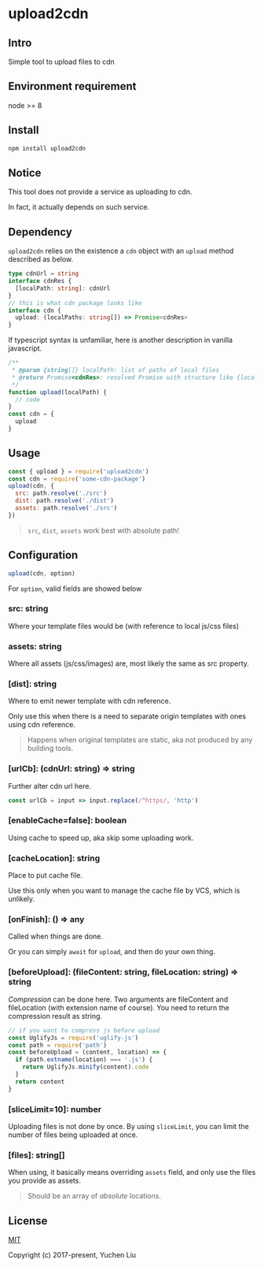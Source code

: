 # upload2cdn

## Intro

Simple tool to upload files to cdn

## Environment requirement

node >= 8

## Install

```bash
npm install upload2cdn
```

## Notice

This tool does not provide a service as uploading to cdn.

In fact, it actually depends on such service.

## Dependency

`upload2cdn` relies on the existence a `cdn` object with an `upload` method described as below.

```typescript
type cdnUrl = string
interface cdnRes {
  [localPath: string]: cdnUrl
}
// this is what cdn package looks like
interface cdn {
  upload: (localPaths: string[]) => Promise<cdnRes>
}
```

If typescript syntax is unfamiliar, here is another description in vanilla javascript.

```js
/**
 * @param {string[]} localPath: list of paths of local files
 * @return Promise<cdnRes>: resolved Promise with structure like {localPath: cdnUrl}
 */
function upload(localPath) {
  // code
}
const cdn = {
  upload
}
```

## Usage

```js
const { upload } = require('upload2cdn')
const cdn = require('some-cdn-package')
upload(cdn, {
  src: path.resolve('./src')
  dist: path.resolve('./dist')
  assets: path.resolve('./src')
})
```

> `src`, `dist`, `assets` work best with absolute path!

## Configuration

```js
upload(cdn, option)
```

For `option`, valid fields are showed below

### src: string

Where your template files would be (with reference to local js/css files)

### assets: string

Where all assets (js/css/images) are, most likely the same as src property.

### [dist]: string

Where to emit newer template with cdn reference.

Only use this when there is a need to separate origin templates with ones using cdn reference.

> Happens when original templates are static, aka not produced by any building tools.

### [urlCb]: (cdnUrl: string) => string

Further alter cdn url here.

```js
const urlCb = input => input.replace(/^https/, 'http')
```

### [enableCache=false]: boolean

Using cache to speed up, aka skip some uploading work.

### [cacheLocation]: string

Place to put cache file.

Use this only when you want to manage the cache file by VCS, which is unlikely.

### [onFinish]: () => any

Called when things are done.

Or you can simply `await` for `upload`, and then do your own thing.

### [beforeUpload]: (fileContent: string, fileLocation: string) => string

_Compression_ can be done here. Two arguments are fileContent and fileLocation (with extension name of course). You need to return the compression result as string.

```js
// if you want to compress js before upload
const UglifyJs = require('uglify-js')
const path = require('path')
const beforeUpload = (content, location) => {
  if (path.extname(location) === '.js') {
    return UglifyJs.minify(content).code
  }
  return content
}
```

### [sliceLimit=10]: number

Uploading files is not done by once. By using `sliceLimit`, you can limit the number of files being uploaded at once.

### [files]: string[]

When using, it basically means overriding `assets` field, and only use the files you provide as assets.

> Should be an array of _absolute_ locations.

## License

[MIT](http://opensource.org/licenses/MIT)

Copyright (c) 2017-present, Yuchen Liu
